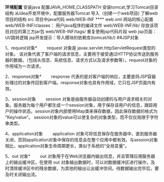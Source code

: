 **环境配置**
安装java 配置JAVA_HOME,CLASSPATH
安装tomcat,学习Tomcat目录结构
从Idea开发环境中，配置服务器Tomcat
导入（创建一个web项目) 了解web项目的结构
src 项目中java代码
web/WEB-INF **** web.xml 网站的核心配置
web/WEB-INF/classes： 用户java程序的编译文件
web/WEB-INF/lib/ 存放该项目对应的第三方jar包
web/WEB-INF/tags/ 重复使用jsp代码片段
web jsp页面： UI/跳转逻辑
jsp开发提示：导入模块的依赖库(tomcat/lib/)
##JSP对象

1、request对象* 　　request 对象是 javax.servlet.httpServletRequest类型的对象。 该对象代表了客户端的请求信息，主要用于接受通过HTTP协议传送到服务器的数据。（包括头信息、系统信息、请求方式以及请求参数等）。request对象的作用域为一次请求。

2、response对象* 　　response 代表的是对客户端的响应，主要是将JSP容器处理过的对象传回到客户端。response对象也具有作用域，它只在JSP页面内有效。

3、session对象 　　session 对象是由服务器自动创建的与用户请求相关的对象。服务器为每个用户都生成一个session对象，用于保存该用户的信息，跟踪用户的操作状态。session对象内部使用Map类来保存数据，因此保存数据的格式为 “Key/value”。 session对象的value可以使复杂的对象类型，而不仅仅局限于字符串类型。

4、application对象 　　application 对象可将信息保存在服务器中，直到服务器关闭，否则application对象中保存的信息会在整个应用中都有效。与session对象相比，application对象生命周期更长，类似于系统的“全局变量”。

5、out 对象* 　　out 对象用于在Web浏览器内输出信息，并且管理应用服务器上的输出缓冲区。在使用 out 对象输出数据时，可以对数据缓冲区进行操作，及时清除缓冲区中的残余数据，为其他的输出让出缓冲空间。待数据输出完毕后，要及时关闭输出流。